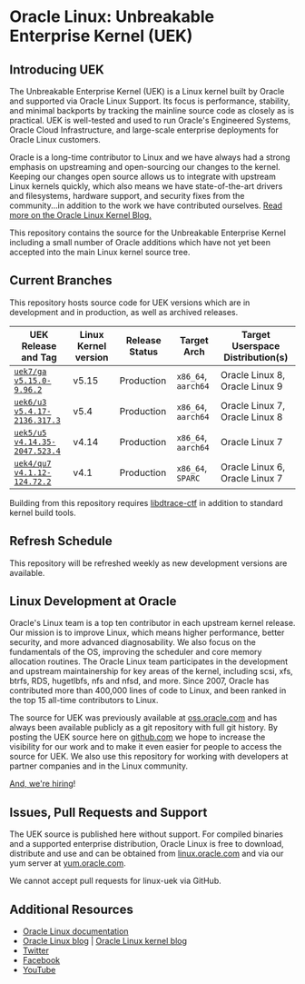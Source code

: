 # Oracle Linux: Unbreakable Enterprise Kernel (UEK)

## Introducing UEK

The Unbreakable Enterprise Kernel (UEK) is a Linux kernel built by Oracle and supported via Oracle Linux Support. Its focus is performance, stability, and minimal backports by tracking the mainline source code as closely as is practical. UEK is well-tested and used to run Oracle's Engineered Systems, Oracle Cloud Infrastructure, and large-scale enterprise deployments for Oracle Linux customers.

Oracle is a long-time contributor to Linux and we have always had a strong emphasis on upstreaming and open-sourcing our changes to the kernel. Keeping our changes open source allows us to integrate with upstream Linux kernels quickly, which also means we have state-of-the-art drivers and filesystems, hardware support, and security fixes from the community...in addition to the work we have contributed ourselves. [Read more on the Oracle Linux Kernel Blog.](https://blogs.oracle.com/linuxkernel)

This repository contains the source for the Unbreakable Enterprise Kernel 
including a small number of Oracle additions which have not yet been accepted into the main 
Linux kernel source tree.

## Current Branches

This repository hosts source code for UEK versions which are in development and in production, as well as archived releases. 

| UEK Release and Tag | Linux Kernel version | Release Status | Target Arch | Target Userspace Distribution(s) |
|--------------------|-----------------------------|----------------------|-----------------|--------------------------------------------|
| [`uek7/ga`](https://github.com/oracle/linux-uek/tree/uek7/ga)<br/>[`v5.15.0-9.96.2`](https://github.com/oracle/linux-uek/tree/v5.15.0-9.96.2) | v5.15 | Production | `x86_64`, `aarch64` | Oracle Linux 8, Oracle Linux 9 |
| [`uek6/u3`](https://github.com/oracle/linux-uek/tree/uek6/u3)<br/>[`v5.4.17-2136.317.3`](https://github.com/oracle/linux-uek/tree/v5.4.17-2136.317.3) | v5.4 | Production | `x86_64`, `aarch64` | Oracle Linux 7, Oracle Linux 8 |
| [`uek5/u5`](https://github.com/oracle/linux-uek/tree/uek5/u5)<br/>[`v4.14.35-2047.523.4`](https://github.com/oracle/linux-uek/tree/v4.14.35-2047.523.4) | v4.14 | Production | `x86_64`, `aarch64` | Oracle Linux 7 |
| [`uek4/qu7`](https://github.com/oracle/linux-uek/tree/uek4/qu7)<br/>[`v4.1.12-124.72.2`](https://github.com/oracle/linux-uek/tree/v4.1.12-124.72.2) | v4.1 | Production | `x86_64`, `SPARC` | Oracle Linux 6, Oracle Linux 7 |

Building from this repository requires [libdtrace-ctf](https://github.com/oracle/libdtrace-ctf/) in addition to standard kernel build tools.

## Refresh Schedule

This repository will be refreshed weekly as new development versions are available.

## Linux Development at Oracle

Oracle's Linux team is a top ten contributor in each upstream kernel release. Our mission is to improve Linux, which means higher performance, better security, and more advanced diagnosability. We also focus on the fundamentals of the OS, improving the scheduler and core memory allocation routines. The Oracle Linux team participates in the development and upstream maintainership for key areas of the kernel, including scsi, xfs, btrfs, RDS, hugetlbfs, nfs and nfsd, and more. Since 2007, Oracle has contributed more than 400,000 lines of code to Linux, and been ranked in the top 15 all-time contributors to Linux. 

The source for UEK was previously available at [oss.oracle.com](https://oss.oracle.com) and has always been available publicly as a git repository with full git history. By posting the UEK source here on [github.com](https://github.com/oracle/linux-uek/) we hope to increase the visibility for our work and to make it even easier for people to access the source for UEK. We also use this repository for working with developers at partner companies and in the Linux community.

[And, we're hiring](https://www.oracle.com/corporate/careers/index.html)!

## Issues, Pull Requests and Support

The UEK source is published here without support. For compiled binaries and a supported
enterprise distribution, Oracle Linux is free to download, distribute and use and can be obtained from [linux.oracle.com](https://linux.oracle.com) and via our yum server at [yum.oracle.com](https://yum.oracle.com). 

We cannot accept pull requests for linux-uek via GitHub.

## Additional Resources

* [Oracle Linux documentation](http://docs.oracle.com/en/operating-systems/linux.html)
* [Oracle Linux blog](https://blogs.oracle.com/linux/) | [Oracle Linux kernel blog](https://blogs.oracle.com/linuxkernel)
* [Twitter](https://twitter.com/oraclelinux) 
* [Facebook](https://www.facebook.com/OracleLinux/)
* [YouTube](https://www.youtube.com/user/OracleLinuxChannel/)
